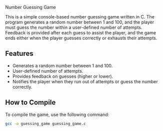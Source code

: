 Number Guessing Game

This is a simple console-based number guessing game written in C. The program generates a random number between 1 and 100, and the player must guess the number within a user-defined number of attempts. Feedback is provided after each guess to assist the player, and the game ends either when the player guesses correctly or exhausts their attempts.

## Features
- Generates a random number between 1 and 100.
- User-defined number of attempts.
- Provides feedback on guesses (higher or lower).
- Notifies the player when they run out of attempts or guess the number correctly.

## How to Compile
To compile the game, use the following command:

```bash
gcc -o guessing_game guessing_game.c

